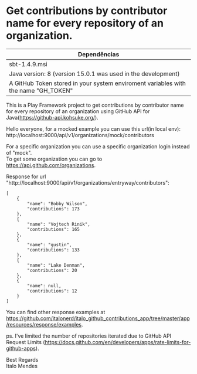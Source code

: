 # Get contributions by contributor name for every repository of an organization.

|Dependências |
| ----------- |
|sbt-1.4.9.msi |
|Java version: 8 (version 15.0.1 was used in the development)|
|A GitHub Token stored in your system enviroment variables with the name "GH_TOKEN"|

This is a Play Framework project to get contributions by contributor name for every repository of an organization using GitHub API for Java(https://github-api.kohsuke.org/).

Hello everyone, for a mocked example you can use this url(in local env):<br>
    http://localhost:9000/api/v1/organizations/mock/contributors<br>

For a specific organization you can use a specific organization login instead of "mock".<br>
To get some organization you can go to <a href="https://api.github.com/organizations ">https://api.github.com/organizations</a>.

Response for url "http://localhost:9000/api/v1/organizations/entryway/contributors":<br>
```
[
    {
        "name": "Bobby Wilson",
        "contributions": 173
    },
    {
        "name": "Vojtech Rinik",
        "contributions": 165
    },
    {
        "name": "gustin",
        "contributions": 133
    },
    {
        "name": "Lake Denman",
        "contributions": 20
    },
    {
        "name": null,
        "contributions": 12
    }
]
```
You can find other response examples at https://github.com/italonerd/italo_github_contributions_app/tree/master/app/resources/response/examples.

ps. I've limited the number of repositories iterated due to GitHub API Request Limits (https://docs.github.com/en/developers/apps/rate-limits-for-github-apps). 

Best Regards     
Italo Mendes
    
